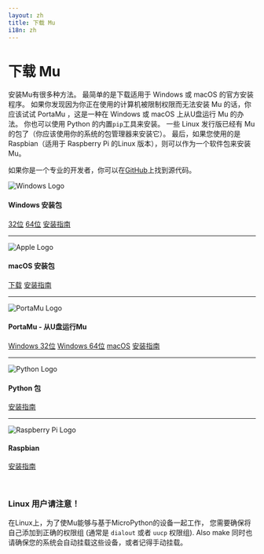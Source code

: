 ```yaml
---
layout: zh
title: 下载 Mu
i18n: zh
---
```


# 下载 Mu

安装Mu有很多种方法。 最简单的是下载适用于 Windows 或 macOS 的官方安装程序。
如果你发现因为你正在使用的计算机被限制权限而无法安装 Mu 的话，你应该试试 PortaMu ，这是一种在 Windows 或 macOS 上从U盘运行 Mu 的办法。
你也可以使用 Python 的内置`pip`工具来安装。
一些 Linux 发行版已经有 Mu 的包了（你应该使用你的系统的包管理器来安装它）。 
最后，如果您使用的是 Raspbian（适用于 Raspberry Pi 的Linux 版本），则可以作为一个软件包来安装Mu。

如果你是一个专业的开发者，你可以在[GitHub](https://github.com/mu-editor/mu)上找到源代码。

<div class="media">
  <div class="media-left">
    <img src="/img/windows_logo.png" alt="Windows Logo" class="media-object">
  </div>
  <div class="media-body">
    <h4 class="media-heading">Windows 安装包</h4>
    <p><a href="https://github.com/mu-editor/mu/releases/download/1.0.1/mu-editor_1.0.1_win32.exe" class="btn btn-primary" role="button">32位</a>
    <a href="https://github.com/mu-editor/mu/releases/download/1.0.1/mu-editor_1.0.1_win64.exe" class="btn btn-primary" role="button">64位</a>
    <a href="/en/howto/install_windows" class="btn btn-default" role="button">安装指南</a></p>
  </div>
</div>

<hr/>

<div class="media">
  <div class="media-left">
    <img src="/img/apple_logo.png" alt="Apple Logo" class="media-object">
  </div>
  <div class="media-body">
    <h4 class="media-heading">macOS 安装包</h4>
    <p><a href="https://github.com/mu-editor/mu/releases/download/1.0.1/mu-editor_1.0.1_osx.dmg" class="btn btn-primary" role="button">下载</a>
    <a href="/en/howto/install_macos" class="btn btn-default" role="button">安装指南</a></p>
  </div>
</div>

<hr/>

<div class="media">
  <div class="media-left">
    <img src="/img/portamu.png" alt="PortaMu Logo" class="media-object">
  </div>
  <div class="media-body">
    <h4 class="media-heading">PortaMu - 从U盘运行Mu</h4>
    <p><a href="https://github.com/mu-editor/mu/releases/download/1.0.1/portamu_1.0.1_win32.zip" class="btn btn-primary" role="button">Windows 32位</a>
    <a href="https://github.com/mu-editor/mu/releases/download/1.0.1/portamu_1.0.1_win64.zip" class="btn btn-primary" role="button">Windows 64位</a>
    <a href="https://github.com/mu-editor/mu/releases/download/1.0.1/mu-editor_1.0.1_osx.dmg" class="btn btn-primary" role="button">macOS</a>
    <a href="/en/howto/use_portamu" class="btn btn-default" role="button">安装指南</a></p>
  </div>
</div>

<hr/>

<div class="media">
  <div class="media-left">
    <img src="/img/python_logo.png" alt="Python Logo" class="media-object">
  </div>
  <div class="media-body">
    <h4 class="media-heading">Python 包</h4>
        <p><a href="/en/howto/install_with_python" class="btn btn-default" role="button">安装指南</a></p>
  </div>
</div>

<hr/>

<div class="media">
  <div class="media-left">
    <img src="/img/rpi_logo.png" alt="Raspberry Pi Logo" class="media-object">
  </div>
  <div class="media-body">
    <h4 class="media-heading">Raspbian</h4>
        <p><a href="/en/howto/install_raspberry_pi" class="btn btn-default" role="button">安装指南</a></p>
  </div>
</div>

<br/>

<div class="panel panel-danger">
    <div class="panel-heading"><h3 class="panel-title">Linux 用户请注意！</h3></div>
    <div class="panel-body">
    <p>在Linux上，为了使Mu能够与基于MicroPython的设备一起工作，
    您需要确保将自己添加到正确的权限组
    (通常是 <code>dialout</code> 或者 <code>uucp</code> 权限组). Also make
    同时也请确保您的系统会自动挂载这些设备，或者记得手动挂载。</p>
    </div>
</div>
